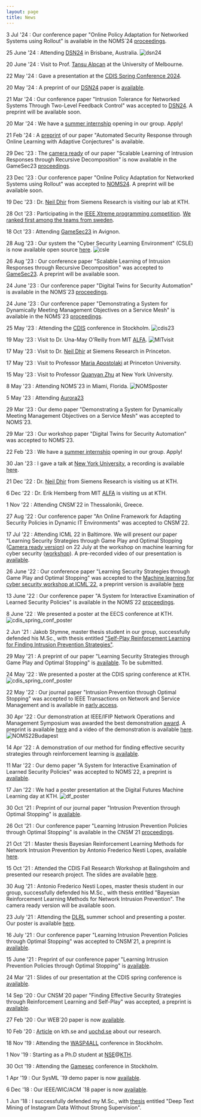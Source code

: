 ```yaml
---
layout: page
title: News
---
```


3 Jul '24
:   Our conference paper "Online Policy Adaptation for Networked Systems using Rollout" is available in the NOMS´24 [proceedings](https://ieeexplore.ieee.org/document/10575707).

25 June '24
:   Attending [DSN24](https://dsn2024uq.github.io/index.html) in Brisbane, Australia.
   ![dsn24](/assets/dsn24.jpg "DSN conference 2024")

20 June '24
:   Visit to Prof. [Tansu Alpcan](https://www.tansu.alpcan.org/) at the University of Melbourne.

22 May '24
:   Gave a presentation at the [CDIS Spring Conference 2024](https://www.kth.se/en/cdis/event/konferens/cdis-spring-conference-2024-1.1334029).

20 May '24
:   A preprint of our [DSN24](https://dsn2024uq.github.io/index.html) paper is [available](https://arxiv.org/abs/2404.01741).

21 Mar '24
:   Our conference paper "Intrusion Tolerance for Networked Systems Through Two-Level Feedback Control" was accepted to [DSN24](https://dsn2024uq.github.io/index.html). A preprint will be available soon.

20 Mar '24
:   We have a [summer internship](https://www.kth.se/lediga-jobb/711882?l=en) opening in our group. Apply!

21 Feb '24
:   A [preprint](https://arxiv.org/abs/2402.12499) of our paper "Automated Security Response through Online Learning with Adaptive Conjectures" is available.

29 Dec '23
:   The [camera ready](https://link.springer.com/chapter/10.1007/978-3-031-50670-3_9) of our paper "Scalable Learning of Intrusion Responses through Recursive Decomposition" is now available in the GameSec23 [proceedings](https://link.springer.com/chapter/10.1007/978-3-031-50670-3_9).

23 Dec '23
:   Our conference paper "Online Policy Adaptation for Networked Systems using Rollout" was accepted to [NOMS24](https://noms2024.ieee-noms.org/). A preprint will be available soon.

19 Dec '23
:   Dr. [Neil Dhir](https://neildhir.github.io/) from Siemens Research is visiting our lab at KTH.

28 Oct '23
:   Participating in the [IEEE Xtreme programming competition](https://ieeextreme.org/). [We ranked first among the teams from sweden](/assets/awards/ieee_xtreme_certificate_23.pdf).

18 Oct '23
:   Attending [GameSec23](https://www.gamesec-conf.org/registration.php) in Avignon.

28 Aug '23
:   Our system the "Cyber Security Learning Environment" (CSLE) is now available open source [here](https://github.com/Limmen).
![csle](/assets/csle_logo_cropped.png "CSLE")

26 Aug '23
:   Our conference paper "Scalable Learning of Intrusion Responses through Recursive Decomposition" was accepted to [GameSec23](https://www.gamesec-conf.org/registration.php). A preprint will be available soon.

24 June '23
:   Our conference paper "Digital Twins for Security Automation" is available in the NOMS´23 [proceedings](https://ieeexplore.ieee.org/document/10154288).

24 June '23
:   Our conference paper "Demonstrating a System for Dynamically Meeting Management Objectives on a Service Mesh" is available in the NOMS´23 [proceedings](https://ieeexplore.ieee.org/document/10154365).

25 May '23
:   Attending the [CDIS](https://www.kth.se/cdis/about-cdis-1.946971) conference in Stockholm.
   ![cdis23](/assets/cdis23.jpg "CDIS conference 2023")

19 May '23
:   Visit to Dr. Una-May O'Reilly from MIT [ALFA](https://alfagroup.csail.mit.edu/anyscale-learning-all).
  ![MITvisit](/assets/MIT23_visit.jpg "Visit to MIT 2023")

17 May '23
:   Visit to Dr. [Neil Dhir](https://neildhir.github.io/) at Siemens Research in Princeton.

17 May '23
:   Visit to Professor [Maria Apostolaki](https://ece.princeton.edu/people/maria-apostolaki) at Princeton University.

15 May '23
:   Visit to Professor [Quanyan Zhu](https://engineering.nyu.edu/faculty/quanyan-zhu) at New York University.

8 May '23
:   Attending NOMS´23 in Miami, Florida.
   ![NOMSposter](/assets/noms23.jpg "Poster NOMS 2023")

5 May '23
:   Attending [Aurora23](https://www.forsvarsmakten.se/en/activities/exercises/aurora-23/)

29 Mar '23
:   Our demo paper "Demonstrating a System for Dynamically Meeting Management Objectives on a Service Mesh" was accepted to NOMS´23.

29 Mar '23
:   Our workshop paper "Digital Twins for Security Automation" was accepted to NOMS´23.

22 Feb '23
:   We have a [summer internship](https://kth.varbi.com/se/what:job/jobID:597497/where:4/) opening in our group. Apply!

30 Jan '23
:   I gave a talk at [New York University](https://engineering.nyu.edu/research-innovation/centers/nyu-center-cybersecurity-ccs), a recording is available [here](https://www.youtube.com/watch?v=Qzp_wiNW91o).

21 Dec '22
:   Dr. [Neil Dhir](https://neildhir.github.io/) from Siemens Research is visiting us at KTH.

6 Dec '22
:   Dr. Erik Hemberg from MIT [ALFA](https://alfagroup.csail.mit.edu/anyscale-learning-all) is visiting us at KTH.

1 Nov '22
:   Attending CNSM´22 in Thessaloniki, Greece.

27 Aug '22
:   Our conference paper "An Online Framework for Adapting Security Policies in Dynamic IT Environments" was accepted to CNSM´22.

17 Jul '22
:   Attending ICML 22 in Baltimore. We will present our paper "Learning Security Strategies through Game Play and Optimal Stopping ([Camera ready version](/assets/papers/icml_ml4cyber_Hammar_Stadler_final_24_june_2022.pdf)) on 22 July at the workshop on machine learning for cyber security ([workshop](https://sites.google.com/view/icml-ml4cyber/home)). A pre-recorded video of our presentation is [available](https://www.youtube.com/watch?v=Qz6huGXjhec).

26 June '22
:   Our conference paper "Learning Security Strategies through Game Play and Optimal Stopping" was accepted to the [Machine learning for cyber security workshop at ICML´22](https://sites.google.com/view/icml-ml4cyber/accepted-papers), a preprint version is available [here](/assets/papers/icml_ml4cyber_Hammar_Stadler_final_24_june_2022.pdf)

13 June '22
:   Our conference paper "A System for Interactive Examination of Learned Security Policies" is available in the NOMS´22 [proceedings](https://ieeexplore.ieee.org/document/9789707).

8 June '22
:   We presented a poster at the EECS conference at KTH.
   ![cdis_spring_conf_poster](/assets/eecs_day_kth_8_june_22.jpg "Poster June 2022")

2 Jun '21
:   Jakob Stymne, master thesis student in our group, successfully defended his M.Sc., with thesis entitled ["Self-Play Reinforcement Learning for Finding Intrusion Prevention Strategies"](/assets/papers/Master_Thesis_Jakob_Stymne_Final_2_June.pdf).

29 May '21
:   A preprint of our paper "Learning Security Strategies through Game Play and Optimal Stopping" is [available](https://arxiv.org/abs/2205.14694). To be submitted.

24 May '22
:   We presented a poster at the CDIS spring conference at KTH.
   ![cdis_spring_conf_poster](/assets/poster_cdis_spring_conference_may_24_2022.jpg "Poster May 2022")

22 May '22
:   Our journal paper "Intrusion Prevention through Optimal Stopping" was accepted to IEEE Transactions on Network and Service Management and is available in [early access](https://ieeexplore.ieee.org/document/9779345).

30 Apr '22
:   Our demonstration at IEEE/IFIP Network Operations and Management Symposium was awarded the best demonstration [award](/assets/awards/NOMS_2022_Best_Demo_Award.pdf). A preprint is available [here](https://arxiv.org/abs/2204.01126) and a video of the demonstration is available [here](https://www.youtube.com/watch?v=18P7MjPKNDg).
![NOMS22Budapest](/assets/noms22.jpeg "NOMS 2022")

14 Apr '22
:   A demonstration of our method for finding effective security strategies through reinforcement learning is [available](https://www.youtube.com/watch?v=18P7MjPKNDg).

11 Mar '22
:   Our demo paper "A System for Interactive Examination of Learned Security Policies" was accepted to NOMS´22, a preprint is [available](/assets/papers/NOMS22_Demo_Policy_Examination_System_Hammar_Stadler_28_Jan_2022.pdf).

17 Jan '22
:   We had a poster presentation at the Digital Futures Machine Learning day at KTH.
![df_poster](/assets/poster-df-jan-22.jpg "Poster January 2022")

30 Oct '21
:   Preprint of our journal paper "Intrusion Prevention through Optimal Stopping" is [available](https://arxiv.org/abs/2111.00289).

26 Oct '21
:   Our conference paper "Learning Intrusion Prevention Policies through Optimal Stopping" is available in the CNSM´21 [proceedings](http://dl.ifip.org/db/conf/cnsm/cnsm2021/index.html).

21 Oct '21
:   Master thesis Bayesian Reinforcement Learning Methods for Network Intrusion Prevention by Antonio Frederico Nesti Lopes, available [here](/assets/papers/Antonio_Nesti_Lopes_2021_Master_Thesis.pdf).

15 Oct '21
:   Attended the CDIS Fall Research Workshop at Balingsholm and presented our research project. The slides are available [here](/assets/slides/riksdagens_forsvarsutskott_S_CDIS_Hammar_20_oct_2021.pdf).

30 Aug '21
:   Antonio Frederico Nesti Lopes, master thesis student in our group, successfully defended his M.Sc., with thesis entitled "Bayesian Reinforcement Learning Methods for Network Intrusion Prevention". The camera ready version will be available soon.

23 July '21
:   Attending the [DLRL](https://dlrl.ca/) summer school and presenting a poster. Our poster is available [here](https://limmen.dev/assets/papers/poster_dlrl_21_optimal_stopping_KimHammar_jul_21.pdf).

16 July '21
:   Our conference paper "Learning Intrusion Prevention Policies through Optimal Stopping" was accepted to CNSM´21, a preprint is [available](https://arxiv.org/pdf/2106.07160.pdf).

15 June '21
:   Preprint of our conference paper "Learning Intrusion Prevention Policies through Optimal Stopping" is [available](https://arxiv.org/pdf/2106.07160.pdf).

24 Mar '21
:   Slides of our presentation at the CDIS spring conference is [available](https://limmen.dev/assets/slides/Kim_Hammar_Rolf_Stadler_CDIS_Spring_Conference_March_24_Self_learning_Systems_for_Defense.pdf).

14 Sep '20
:   Our CNSM´20 paper "Finding Effective Security Strategies through Reinforcement Learning and Self-Play" was accepted, a preprint is [available](https://arxiv.org/abs/2009.08120).

27 Feb '20
:   Our WEB´20 paper is now [available](https://content.iospress.com/articles/web-intelligence/web200428).

10 Feb '20
:   [Article](https://www.kth.se/aktuellt/nyheter/han-ar-med-och-bygger-sveriges-cyberforsvar-1.956832) on kth.se and [uochd.se](https://www.uochd.se/article/view/699759/cyberrymden_det_senaste_slagfaltet_inom_krigforing) about our research.

18 Nov '19
:   Attending the [WASP4ALL](https://wasp-sweden.org/wasp4all-future-computing-platforms-for-x/) conference in Stockholm.

1 Nov '19
:   Starting as a Ph.D student at [NSE](https://www.kth.se/nse/about-us)@[KTH](https://www.kth.se/).

30 Oct '19
:   Attending the [Gamesec](https://www.gamesec-conf.org/) conference in Stockholm.

1 Apr '19
:   Our SysML ´19 demo paper is now [available](https://www.sysml.cc/doc/2019/demo_7.pdf).

6 Dec '18
:   Our IEEE/WIC/ACM ´18 paper is now [available](https://ieeexplore.ieee.org/document/8609589).

1 Jun '18
:   I successfully defended my M.Sc., with [thesis](http://kth.diva-portal.org/smash/record.jsf?aq2=%5B%5B%5D%5D&c=15&af=%5B%5D&searchType=LIST_LATEST&sortOrder2=title_sort_asc&query=&language=sv&pid=diva2%3A1222945&aq=%5B%5B%5D%5D&sf=all&aqe=%5B%5D&sortOrder=author_sort_asc&onlyFullText=false&noOfRows=50&dswid=1766) entitled "Deep Text Mining of Instagram Data Without Strong Supervision".
